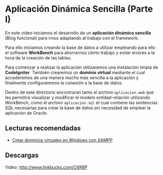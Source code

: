 # Aplicación Dinámica Sencilla (Parte I)

En este video iniciamos el desarrollo de un **aplicación dinámica sencilla** (Blog funcional) para irnos adaptando al trabajo con el framework.

Para ello iniciamos creando la base de datos a utilizar empleando para ello el software **WorkBench** para ahorrarnos cierto trabajo y evitar errores a la hora de la creación de las tablas.

Para comenzar a realizar la aplicación utilizaremos una instalación limpia de **CodeIgniter**. También crearemos un **dominio virtual** mediante el cual accederemos de una manera mucho más sencilla a la aplicación y finalmente configuraremos la conexión a la base de datos.

Dentro de este directorio encontraran tanto el archivo `aplicacion.mwb` que les permitirá visualizar y modificar el modelo entidad-relación utilizando WorkBench, como el archivo `aplicacion.sql` el cual contiene las sentencias SQL necesarias para crear la base de datos sin necesidad de emplear la aplicación de Oracle.

## Lecturas recomendadas

- [Crear dominios virtuales en Windows con XAMPP](http://todoprogramacion.com.ve/articulos/windows/crear-dominios-virtuales-en-windows-con-xampp)

## Descargas

Video: http://www.linkbucks.com/C6R8P
